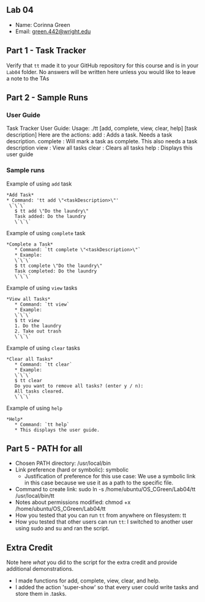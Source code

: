 ## Lab 04

- Name: Corinna Green
- Email: green.442@wright.edu

## Part 1 - Task Tracker

Verify that `tt` made it to your GitHub repository for this course and is in your `Lab04` folder.  No answers will be written here unless you would like to leave a note to the TAs

## Part 2 - Sample Runs

### User Guide

Task Tracker User Guide:
Usage: ./tt [add, complete, view, clear, help] [task description]
Here are the actions:
add : Adds a task. Needs a task description.
complete : Will mark a task as complete. This also needs a task description
view : View all tasks
clear : Clears all tasks
help : Displays this user guide

### Sample runs

Example of using `add` task
```
*Add Task*
* Command: 'tt add \"<taskDescription>\"'
 \`\`\`
   $ tt add \"Do the laundry\"
   Task added: Do the laundry
   \`\`\`
```

Example of using `complete` task
```
*Complete a Task*
   * Command: `tt complete \"<taskDescription>\"`
   * Example:
   \`\`\`
   $ tt complete \"Do the laundry\"
   Task completed: Do the laundry
   \`\`\`
```

Example of using `view` tasks
```
*View all Tasks*
   * Command: `tt view`
   * Example:
   \`\`\`
   $ tt view
   1. Do the laundry
   2. Take out trash
   \`\`\`
```

Example of using `clear` tasks
```
*Clear all Tasks*
   * Command: `tt clear`
   * Example:
   \`\`\`
   $ tt clear
   Do you want to remove all tasks? (enter y / n):
   All tasks cleared.
   \`\`\`
```

Example of using `help`
```
*Help*
   * Command: `tt help`
   * This displays the user guide.
```

## Part 5 - PATH for all

- Chosen PATH directory: /usr/local/bin
- Link preference (hard or symbolic): symbolic
   - Justification of preference for this use case: We use a symbolic link in this case because we use it as a path to the specific file.
- Command to create link: sudo ln -s /home/ubuntu/OS_CGreen/Lab04/tt /usr/local/bin/tt
- Notes about permissions modified: chmod +x /home/ubuntu/OS_CGreen/Lab04/tt
- How you tested that you can run `tt` from anywhere on filesystem: tt
- How you tested that other users can run `tt`: I switched to another user using sudo and su and ran the script.

## Extra Credit

Note here *what* you did to the script for the extra credit and provide additional demonstrations.

- I made functions for add, complete, view, clear, and help.
- I added the action 'super-show' so that every user could write tasks and store them in .tasks.
